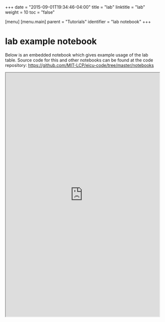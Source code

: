 +++
date = "2015-09-01T19:34:46-04:00"
title = "lab"
linktitle = "lab"
weight = 10
toc = "false"

[menu]
  [menu.main]
    parent = "Tutorials"
    identifier = "lab notebook"
+++

# lab example notebook

Below is an embedded notebook which gives example usage of the lab table.
Source code for this and other notebooks can be found at the code repository:
https://github.com/MIT-LCP/eicu-code/tree/master/notebooks

<iframe src="https://nbviewer.jupyter.org/github/MIT-LCP/eicu-code/blob/master/notebooks/lab.ipynb" width="100%" height="800" scrolling="yes"></iframe>
